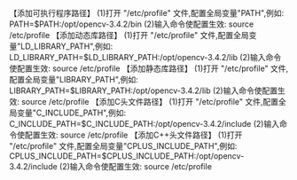 【添加可执行程序路径】
    (1)打开 "/etc/profile" 文件,配置全局变量"PATH",例如:
       PATH=$PATH:/opt/opencv-3.4.2/bin
    (2)输入命令使配置生效: source /etc/profile
【添加动态库路径】
    (1)打开 "/etc/profile" 文件,配置全局变量"LD_LIBRARY_PATH",例如:
       LD_LIBRARY_PATH=$LD_LIBRARY_PATH:/opt/opencv-3.4.2/lib
    (2)输入命令使配置生效: source /etc/profile
【添加静态库路径】
    (1)打开 "/etc/profile" 文件,配置全局变量"LIBRARY_PATH",例如:
       LIBRARY_PATH=$LIBRARY_PATH:/opt/opencv-3.4.2/lib
    (2)输入命令使配置生效: source /etc/profile
【添加C头文件路径】
    (1)打开 "/etc/profile" 文件,配置全局变量"C_INCLUDE_PATH",例如:
       C_INCLUDE_PATH=$C_INCLUDE_PATH:/opt/opencv-3.4.2/include
    (2)输入命令使配置生效: source /etc/profile
【添加C++头文件路径】
    (1)打开 "/etc/profile" 文件,配置全局变量"CPLUS_INCLUDE_PATH",例如:
       CPLUS_INCLUDE_PATH=$CPLUS_INCLUDE_PATH:/opt/opencv-3.4.2/include
    (2)输入命令使配置生效: source /etc/profile